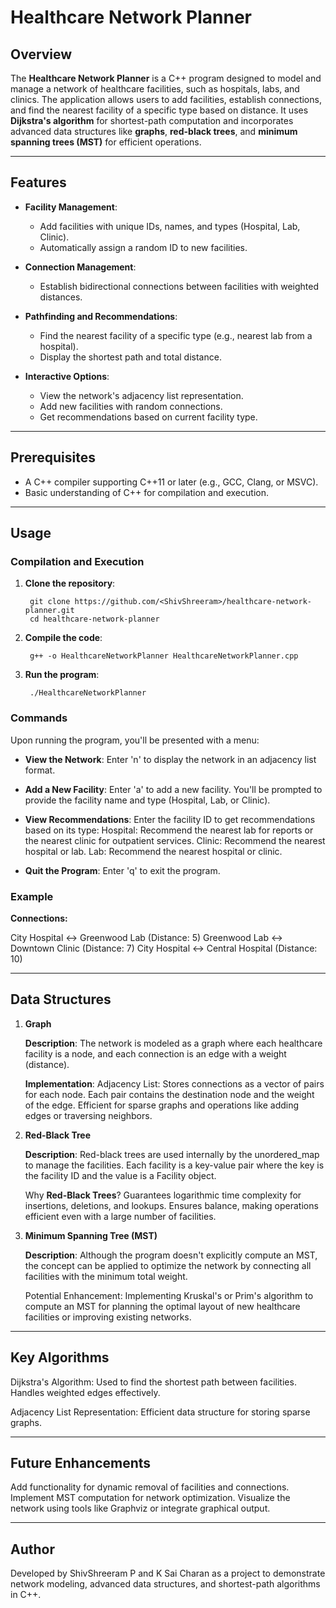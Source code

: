 # Healthcare Network Planner

## Overview

The **Healthcare Network Planner** is a C++ program designed to model and manage a network of healthcare facilities, such as hospitals, labs, and clinics. The application allows users to add facilities, establish connections, and find the nearest facility of a specific type based on distance. It uses **Dijkstra's algorithm** for shortest-path computation and incorporates advanced data structures like **graphs**, **red-black trees**, and **minimum spanning trees (MST)** for efficient operations.

---

## Features

- **Facility Management**:
  - Add facilities with unique IDs, names, and types (Hospital, Lab, Clinic).
  - Automatically assign a random ID to new facilities.

- **Connection Management**:
  - Establish bidirectional connections between facilities with weighted distances.

- **Pathfinding and Recommendations**:
  - Find the nearest facility of a specific type (e.g., nearest lab from a hospital).
  - Display the shortest path and total distance.

- **Interactive Options**:
  - View the network's adjacency list representation.
  - Add new facilities with random connections.
  - Get recommendations based on current facility type.

---

## Prerequisites

- A C++ compiler supporting C++11 or later (e.g., GCC, Clang, or MSVC).
- Basic understanding of C++ for compilation and execution.

---

## Usage

### Compilation and Execution

1. **Clone the repository**:
   
        git clone https://github.com/<ShivShreeram>/healthcare-network-planner.git
        cd healthcare-network-planner

3. **Compile the code**:

        g++ -o HealthcareNetworkPlanner HealthcareNetworkPlanner.cpp

4. **Run the program**:

        ./HealthcareNetworkPlanner

### Commands

Upon running the program, you'll be presented with a menu:

  - **View the Network**:
      Enter 'n' to display the network in an adjacency list format.

  - **Add a New Facility**:
      Enter 'a' to add a new facility. You'll be prompted to provide the facility name and type (Hospital, Lab, or Clinic).

  - **View Recommendations**:
      Enter the facility ID to get recommendations based on its type:
          Hospital: Recommend the nearest lab for reports or the nearest clinic for outpatient services.
          Clinic: Recommend the nearest hospital or lab.
          Lab: Recommend the nearest hospital or clinic.

  - **Quit the Program**:
      Enter 'q' to exit the program.

### Example

**Connections:**

  City Hospital ↔ Greenwood Lab (Distance: 5)
  Greenwood Lab ↔ Downtown Clinic (Distance: 7)
  City Hospital ↔ Central Hospital (Distance: 10)

---

## Data Structures
1. **Graph**

   **Description**: The network is modeled as a graph where each healthcare facility is a node, and each connection is an edge with a weight (distance).

   **Implementation**:
        Adjacency List: Stores connections as a vector of pairs for each node. Each pair contains the destination node and the weight of the edge.
        Efficient for sparse graphs and operations like adding edges or traversing neighbors.

3. **Red-Black Tree**

    **Description**: Red-black trees are used internally by the unordered_map to manage the facilities. Each facility is a key-value pair where the key is the facility ID and the value is a Facility object.

   Why **Red-Black Trees**?
   Guarantees logarithmic time complexity for insertions, deletions, and lookups.
   Ensures balance, making operations efficient even with a large number of facilities.

4. **Minimum Spanning Tree (MST)**

    **Description**: Although the program doesn't explicitly compute an MST, the concept can be applied to optimize the network by connecting all facilities with the minimum total weight.

   Potential Enhancement: Implementing Kruskal's or Prim's algorithm to compute an MST for planning the optimal layout of new healthcare facilities or improving existing networks.

---

## Key Algorithms

  Dijkstra's Algorithm:
      Used to find the shortest path between facilities.
      Handles weighted edges effectively.

  Adjacency List Representation:
      Efficient data structure for storing sparse graphs.

---

## Future Enhancements

  Add functionality for dynamic removal of facilities and connections.
  Implement MST computation for network optimization.
  Visualize the network using tools like Graphviz or integrate graphical output.

---

## Author

Developed by ShivShreeram P and K Sai Charan as a project to demonstrate network modeling, advanced data structures, and shortest-path algorithms in C++.
